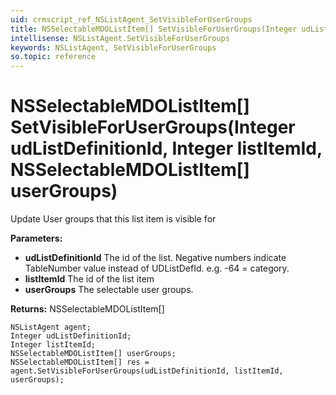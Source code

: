 ```yaml
---
uid: crmscript_ref_NSListAgent_SetVisibleForUserGroups
title: NSSelectableMDOListItem[] SetVisibleForUserGroups(Integer udListDefinitionId, Integer listItemId, NSSelectableMDOListItem[] userGroups)
intellisense: NSListAgent.SetVisibleForUserGroups
keywords: NSListAgent, SetVisibleForUserGroups
so.topic: reference
---
```


# NSSelectableMDOListItem[] SetVisibleForUserGroups(Integer udListDefinitionId, Integer listItemId, NSSelectableMDOListItem[] userGroups)

Update User groups that this list item is visible for

**Parameters:**
 - **udListDefinitionId** The id of the list. Negative numbers indicate TableNumber value instead of UDListDefId. e.g. -64 = category.
 - **listItemId** The id of the list item
 - **userGroups** The selectable user groups.

**Returns:** NSSelectableMDOListItem[]

```crmscript
NSListAgent agent;
Integer udListDefinitionId;
Integer listItemId;
NSSelectableMDOListItem[] userGroups;
NSSelectableMDOListItem[] res = agent.SetVisibleForUserGroups(udListDefinitionId, listItemId, userGroups);
```

